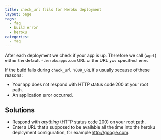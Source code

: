 ```yaml
---
title: check_url fails for Heroku deployment
layout: page
tags:
  - faq
  - build error
  - heroku
categories:
  - faq
---
```

After each deployment we check if your app is up. Therefore we call (`wget`) either the default `*.herokuapps.com` URL or the URL you specified here.

If the build fails during `check_url YOUR_URL` it's usually because of these reasons:
+ Your app does not respond with HTTP status code 200 at your root path.
+ An application error occurred.

## Solutions
+ Respond with *anything* (HTTP status code 200) on your root path.
+ Enter a URL that's supposed to be available all the time into the heroku deployment configuration, for example http://google.com.
